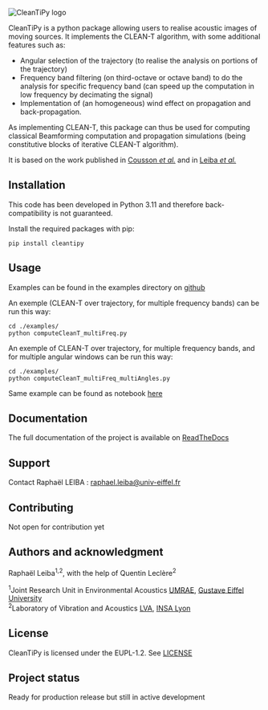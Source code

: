 ![CleanTiPy logo](https://raphael.leiba.fr/assets/img/CLEAN-T_Logo_1_bw_white_bg.svg)


CleanTiPy is a python package allowing users to realise acoustic images of moving sources. It implements the CLEAN-T algorithm, with some additional features such as:

 * Angular selection of the trajectory (to realise the analysis on portions of the trajectory)
 * Frequency band filtering (on third-octave or octave band) to do the analysis for specific frequency band (can speed up the computation in low frequency by decimating the signal)
 * Implementation of (an homogeneous) wind effect on propagation and back-propagation.

As implementing CLEAN-T, this package can thus be used for computing classical Beamforming computation and propagation simulations (being constitutive blocks of iterative CLEAN-T algorithm).

It is based on the work published in [Cousson *et al.*](https://doi.org/10.1016/j.jsv.2018.11.026) and in [Leiba *et al.*](https://www.bebec.eu/fileadmin/bebec/downloads/bebec-2022/papers/BeBeC-2022-D06.pdf)

## Installation

This code has been developed in Python 3.11 and therefore back-compatibility is not guaranteed.

Install the required packages with pip:

```
pip install cleantipy
```

## Usage

Examples can be found in the examples directory on [github](https://github.com/Universite-Gustave-Eiffel/CleanTiPy/tree/main/examples)

An exemple (CLEAN-T over trajectory, for multiple frequency bands) can be run this way:

```
cd ./examples/
python computeCleanT_multiFreq.py
```

An exemple of CLEAN-T over trajectory, for multiple frequency bands, and for multiple angular windows can be run this way:

```
cd ./examples/
python computeCleanT_multiFreq_multiAngles.py
```

Same example can be found as notebook [here](https://github.com/Universite-Gustave-Eiffel/CleanTiPy/blob/main/examples/computeCleanT_multiFreq_multiAngles.ipynb)

## Documentation

The full documentation of the project is available on [ReadTheDocs](https://cleantipy.readthedocs.io/)


## Support

Contact Raphaël LEIBA : raphael.leiba@univ-eiffel.fr


## Contributing

Not open for contribution yet

## Authors and acknowledgment

Raphaël Leiba<sup>1,2</sup>, with the help of Quentin Leclère<sup>2</sup>

<sup>1</sup>Joint Research Unit in Environmental Acoustics [UMRAE](https://www.umrae.fr/), [Gustave Eiffel University](https://www.univ-gustave-eiffel.fr/en/) <BR>
<sup>2</sup>Laboratory of Vibration and Acoustics [LVA](https://lva.insa-lyon.fr/), [INSA Lyon](https://www.insa-lyon.fr/en/)

## License

CleanTiPy is licensed under the EUPL-1.2. See [LICENSE](LICENSE.txt)

## Project status

Ready for production release but still in active development

